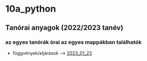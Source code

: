 # 10a_python
## Tanórai anyagok (2022/2023 tanév)
### az egyes tanórák órai az egyes mappákban találhatók
- függvények/eljárások --> [2023_01_23](https://github.com/pozsgait/10a_python/tree/main/2022_01_23)
